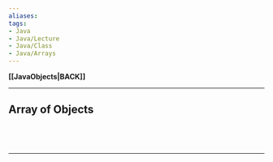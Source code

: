 ```yaml
---
aliases:
tags:
- Java
- Java/Lecture
- Java/Class
- Java/Arrays
---
```

**[[JavaObjects|BACK]]**

---
## Array of Objects

<br>

# 
---
